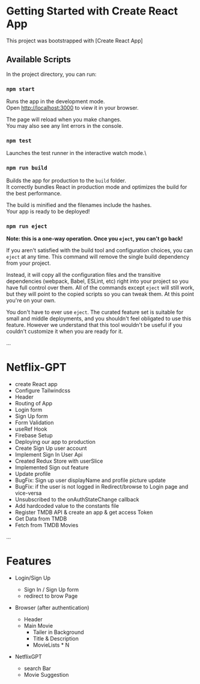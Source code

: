 # Getting Started with Create React App

This project was bootstrapped with [Create React App]

## Available Scripts

In the project directory, you can run:

### `npm start`

Runs the app in the development mode.\
Open [http://localhost:3000](http://localhost:3000) to view it in your browser.

The page will reload when you make changes.\
You may also see any lint errors in the console.

### `npm test`

Launches the test runner in the interactive watch mode.\

### `npm run build`

Builds the app for production to the `build` folder.\
It correctly bundles React in production mode and optimizes the build for the best performance.

The build is minified and the filenames include the hashes.\
Your app is ready to be deployed!

### `npm run eject`

**Note: this is a one-way operation. Once you `eject`, you can't go back!**

If you aren't satisfied with the build tool and configuration choices, you can `eject` at any time. This command will remove the single build dependency from your project.

Instead, it will copy all the configuration files and the transitive dependencies (webpack, Babel, ESLint, etc) right into your project so you have full control over them. All of the commands except `eject` will still work, but they will point to the copied scripts so you can tweak them. At this point you're on your own.

You don't have to ever use `eject`. The curated feature set is suitable for small and middle deployments, and you shouldn't feel obligated to use this feature. However we understand that this tool wouldn't be useful if you couldn't customize it when you are ready for it.

...

# Netflix-GPT

- create React app
- Configure Tailwindcss
- Header
- Routing of App
- Login form
- Sign Up form
- Form Validation
- useRef Hook
- Firebase Setup
- Deploying our app to production
- Create Sign Up user account
- Implement Sign In User Api
- Created Redux Store with userSlice
- Implemented Sign out feature
- Update profile
- BugFix: Sign up user displayName and profile picture update
- BugFix: if the user is not logged in Redirect/browse to Login page and vice-versa
- Unsubscribed to the onAuthStateChange callback
- Add hardcoded value to the constants file
- Register TMDB API & create an app & get access Token
- Get Data from TMDB
- Fetch from TMDB Movies

...

# Features

- Login/Sign Up

  - Sign In / Sign Up form
  - redirect to brow Page

- Browser (after authentication)

  - Header
  - Main Movie
    - Tailer in Background
    - Title & Description
    - MovieLists \* N

- NetflixGPT

  - search Bar
  - Movie Suggestion
